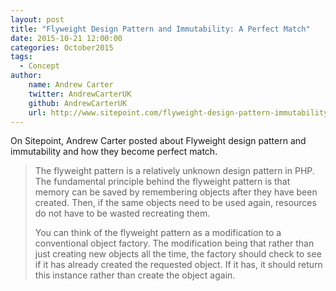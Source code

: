 ```yaml
---
layout: post
title: "Flyweight Design Pattern and Immutability: A Perfect Match"
date: 2015-10-21 12:00:00
categories: October2015
tags:
  - Concept
author:
    name: Andrew Carter
    twitter: AndrewCarterUK
    github: AndrewCarterUK
    url: http://www.sitepoint.com/flyweight-design-pattern-immutability-perfect-match/
---
```


On Sitepoint, Andrew Carter posted about Flyweight design pattern and immutability and how they become perfect match.

> The flyweight pattern is a relatively unknown design pattern in PHP. The fundamental principle behind the flyweight pattern is that memory can be saved by remembering objects after they have been created. Then, if the same objects need to be used again, resources do not have to be wasted recreating them.
>
> You can think of the flyweight pattern as a modification to a conventional object factory. The modification being that rather than just creating new objects all the time, the factory should check to see if it has already created the requested object. If it has, it should return this instance rather than create the object again.